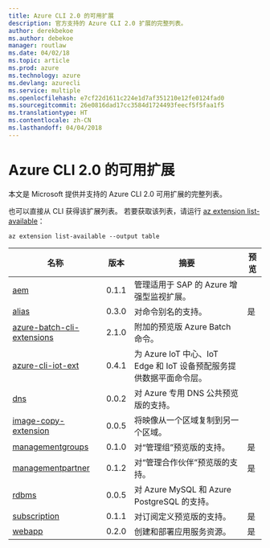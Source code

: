 ```yaml
---
title: Azure CLI 2.0 的可用扩展
description: 官方支持的 Azure CLI 2.0 扩展的完整列表。
author: derekbekoe
ms.author: debekoe
manager: routlaw
ms.date: 04/02/18
ms.topic: article
ms.prod: azure
ms.technology: azure
ms.devlang: azurecli
ms.service: multiple
ms.openlocfilehash: e7cf22d1611c224e1d7af351210e12fe0124fad0
ms.sourcegitcommit: 26e0816dad17cc3584d1724493feecf5f5faa1f5
ms.translationtype: HT
ms.contentlocale: zh-CN
ms.lasthandoff: 04/04/2018
---
```

# <a name="available-extensions-for-the-azure-cli-20"></a>Azure CLI 2.0 的可用扩展

本文是 Microsoft 提供并支持的 Azure CLI 2.0 可用扩展的完整列表。

也可以直接从 CLI 获得该扩展列表。 若要获取该列表，请运行 [az extension list-available](/cli/azure/extension?view=azure-cli-latest#az-extension-list-available)：

```azurecli
az extension list-available --output table
```

| 名称 | 版本 | 摘要 | 预览 |
|------|---------|---------|---------|
| [aem](https://github.com/Azure/azure-cli-extensions) | 0.1.1 | 管理适用于 SAP 的 Azure 增强型监视扩展。 |  |
| [alias](https://github.com/Azure/azure-cli-extensions) | 0.3.0 | 对命令别名的支持。 | 是 |
| [azure-batch-cli-extensions](https://github.com/Azure/azure-batch-cli-extensions) | 2.1.0 | 附加的预览版 Azure Batch 命令。 |  |
| [azure-cli-iot-ext](https://github.com/azure/azure-iot-cli-extension) | 0.4.1 | 为 Azure IoT 中心、IoT Edge 和 IoT 设备预配服务提供数据平面命令层。 |  |
| [dns](https://github.com/Azure/azure-cli-extensions) | 0.0.2 | 对 Azure 专用 DNS 公共预览版的支持。 |  |
| [image-copy-extension](https://github.com/Azure/azure-cli-extensions) | 0.0.5 | 将映像从一个区域复制到另一个区域。 |  |
| [managementgroups](https://github.com/Azure/azure-cli-extensions) | 0.1.0 | 对“管理组”预览版的支持。 | 是 |
| [managementpartner](https://github.com/Azure/azure-cli-extensions) | 0.1.2 | 对“管理合作伙伴”预览版的支持。 | 是 |
| [rdbms](https://github.com/Azure/azure-cli-extensions) | 0.0.5 | 对 Azure MySQL 和 Azure PostgreSQL 的支持。 |  |
| [subscription](https://github.com/Azure/azure-cli-extensions) | 0.1.1 | 对订阅定义预览版的支持。 | 是 |
| [webapp](https://github.com/Azure/azure-cli-extensions) | 0.2.0 | 创建和部署应用服务资源。 | 是 |
